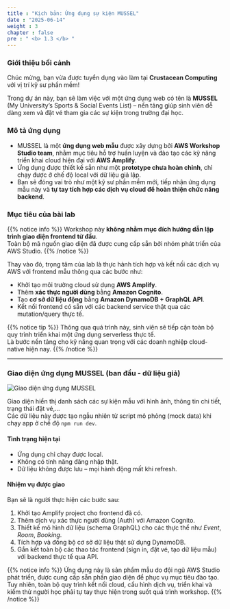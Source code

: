 ```yaml
---
title : "Kịch bản: Ứng dụng sự kiện MUSSEL"
date : "2025-06-14"
weight : 3 
chapter : false
pre : " <b> 1.3 </b> "
---
```

### Giới thiệu bối cảnh

Chúc mừng, bạn vừa được tuyển dụng vào làm tại **Crustacean Computing** với vị trí kỹ sư phần mềm!

Trong dự án này, bạn sẽ làm việc với một ứng dụng web có tên là **MUSSEL** (My University’s Sports & Social Events List) – nền tảng giúp sinh viên dễ dàng xem và đặt vé tham gia các sự kiện trong trường đại học.


### Mô tả ứng dụng

- MUSSEL là một **ứng dụng web mẫu** được xây dựng bởi **AWS Workshop Studio team**, nhằm mục tiêu hỗ trợ huấn luyện và đào tạo các kỹ năng triển khai cloud hiện đại với **AWS Amplify**.
- Ứng dụng được thiết kế sẵn như một **prototype chưa hoàn chỉnh**, chỉ chạy được ở chế độ local với dữ liệu giả lập.
- Bạn sẽ đóng vai trò như một kỹ sư phần mềm mới, tiếp nhận ứng dụng mẫu này và **tự tay tích hợp các dịch vụ cloud để hoàn thiện chức năng backend**.


### Mục tiêu của bài lab

{{% notice info %}}
Workshop này **không nhằm mục đích hướng dẫn lập trình giao diện frontend từ đầu**.  
Toàn bộ mã nguồn giao diện đã được cung cấp sẵn bởi nhóm phát triển của AWS Studio.
{{% /notice %}}

Thay vào đó, trọng tâm của lab là thực hành tích hợp và kết nối các dịch vụ AWS với frontend mẫu thông qua các bước như:

- Khởi tạo môi trường cloud sử dụng **AWS Amplify**.
- Thêm **xác thực người dùng** bằng **Amazon Cognito**.
- Tạo **cơ sở dữ liệu động** bằng **Amazon DynamoDB + GraphQL API**.
- Kết nối frontend có sẵn với các backend service thật qua các mutation/query thực tế.

{{% notice tip %}}
Thông qua quá trình này, sinh viên sẽ tiếp cận toàn bộ quy trình triển khai một ứng dụng serverless thực tế.  
Là bước nền tảng cho kỹ năng quan trọng với các doanh nghiệp cloud-native hiện nay.
{{% /notice %}}

---

### Giao diện ứng dụng MUSSEL (ban đầu - dữ liệu giả)

![Giao diện ứng dụng MUSSEL](/images/1.introduction/scenario-app-preview.png)

Giao diện hiển thị danh sách các sự kiện mẫu với hình ảnh, thông tin chi tiết, trạng thái đặt vé,...  
Các dữ liệu này được tạo ngẫu nhiên từ script mô phỏng (mock data) khi chạy app ở chế độ `npm run dev`.


#### Tình trạng hiện tại

- Ứng dụng chỉ chạy được local.
- Không có tính năng đăng nhập thật.
- Dữ liệu không được lưu – mọi hành động mất khi refresh.


#### Nhiệm vụ được giao

Bạn sẽ là người thực hiện các bước sau:

1. Khởi tạo Amplify project cho frontend đã có.
2. Thêm dịch vụ xác thực người dùng (Auth) với Amazon Cognito.
3. Thiết kế mô hình dữ liệu (schema GraphQL) cho các thực thể như *Event*, *Room*, *Booking*.
4. Tích hợp và đồng bộ cơ sở dữ liệu thật sử dụng DynamoDB.
5. Gắn kết toàn bộ các thao tác frontend (sign in, đặt vé, tạo dữ liệu mẫu) với backend thực tế qua API.


{{% notice info %}}
Ứng dụng này là sản phẩm mẫu do đội ngũ AWS Studio phát triển, được cung cấp sẵn phần giao diện để phục vụ mục tiêu đào tạo.
Tuy nhiên, toàn bộ quy trình kết nối cloud, cấu hình dịch vụ, triển khai và kiểm thử người học phải tự tay thực hiện trong suốt quá trình workshop.
{{% /notice %}}